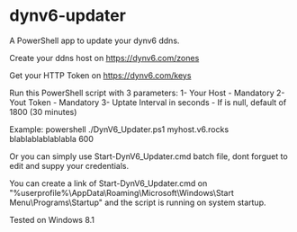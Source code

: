 # dynv6-updater
A PowerShell app to update your dynv6 ddns.

Create your ddns host on https://dynv6.com/zones

Get your HTTP Token on https://dynv6.com/keys

Run this PowerShell script with 3 parameters:
  1- Your Host - Mandatory
  2- Yout Token - Mandatory
  3- Uptate Interval in seconds - If is null, default of 1800 (30 minutes) 

Example: powershell ./DynV6_Updater.ps1 myhost.v6.rocks blablablablablabla 600

Or you can simply use Start-DynV6_Updater.cmd batch file, dont forguet to edit and suppy your credentials.

You can create a link of Start-DynV6_Updater.cmd on "%userprofile%\AppData\Roaming\Microsoft\Windows\Start Menu\Programs\Startup" and the script is running on system startup.

Tested on Windows 8.1
